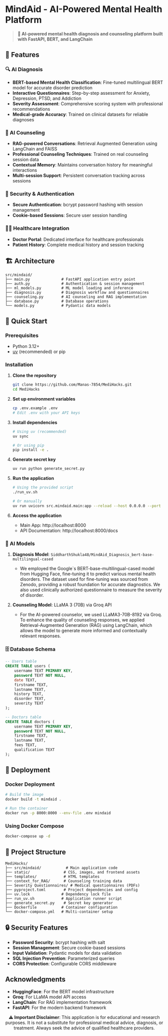 # MindAid - AI-Powered Mental Health Platform

> **🧠 AI-powered mental health diagnosis and counseling platform built with FastAPI, BERT, and LangChain**

## 🌟 Features

### 🔍 AI Diagnosis
- **BERT-based Mental Health Classification**: Fine-tuned multilingual BERT model for accurate disorder prediction
- **Interactive Questionnaires**: Step-by-step assessment for Anxiety, Depression, PTSD, and Addiction
- **Severity Assessment**: Comprehensive scoring system with professional recommendations
- **Medical-grade Accuracy**: Trained on clinical datasets for reliable diagnoses

### 💬 AI Counseling
- **RAG-powered Conversations**: Retrieval Augmented Generation using LangChain and FAISS
- **Professional Counseling Techniques**: Trained on real counseling session data
- **Contextual Memory**: Maintains conversation history for meaningful interactions
- **Multi-session Support**: Persistent conversation tracking across sessions

### 🔐 Security & Authentication
- **Secure Authentication**: bcrypt password hashing with session management
- **Cookie-based Sessions**: Secure user session handling

### 👨‍⚕️ Healthcare Integration
- **Doctor Portal**: Dedicated interface for healthcare professionals
- **Patient History**: Complete medical history and session tracking

## 🏗️ Architecture

```
src/mindaid/
├── main.py              # FastAPI application entry point
├── auth.py              # Authentication & session management
├── ml_models.py         # ML model loading and inference
├── diagnosis.py         # Diagnosis workflow and questionnaires
├── counseling.py        # AI counseling and RAG implementation
├── database.py          # Database operations
└── models.py            # Pydantic data models
```

## 🚀 Quick Start

### Prerequisites

- Python 3.12+
- [uv](https://docs.astral.sh/uv/) (recommended) or pip

### Installation

1. **Clone the repository**
   ```bash
   git clone https://github.com/Manas-7854/MediHacks.git
   cd MediHacks
   ```

2. **Set up environment variables**
   ```bash
   cp .env.example .env
   # Edit .env with your API keys
   ```

3. **Install dependencies**
   ```bash
   # Using uv (recommended)
   uv sync

   # Or using pip
   pip install -e .
   ```

4. **Generate secret key**
   ```bash
   uv run python generate_secret.py
   ```

5. **Run the application**
   ```bash
   # Using the provided script
   ./run_uv.sh

   # Or manually
   uv run uvicorn src.mindaid.main:app --reload --host 0.0.0.0 --port 8000
   ```

6. **Access the application**
   - Main App: http://localhost:8000
   - API Documentation: http://localhost:8000/docs

### 🧠 AI Models

1. **Diagnosis Model**: `SiddharthShukla48/MindAid_Diagnosis_bert-base-multilingual-cased`
   - We employed the Google`s BERT-base-multilingual-cased model from Hugging Face, fine-tuning it to predict various mental health disorders. The dataset used for fine-tuning was sourced from Zenodo, providing a robust foundation for accurate diagnostics. We also used clinically authorized questionnaire to measure the severity of disorder.

2. **Counseling Model**: LLaMA 3 (70B) via Groq API
   - For the AI-powered counselor, we used LLaMA3-70B-8192 via Groq. To enhance the quality of counseling responses, we applied Retrieval-Augmented Generation (RAG) using LangChain, which allows the model to generate more informed and contextually relevant responses.

### 🗄️ Database Schema

```sql
-- Users table
CREATE TABLE users (
    username TEXT PRIMARY KEY,
    password TEXT NOT NULL,
    date TEXT,
    firstname TEXT,
    lastname TEXT,
    history TEXT,
    disorder TEXT,
    severity TEXT
);

-- Doctors table  
CREATE TABLE doctors (
    username TEXT PRIMARY KEY,
    password TEXT NOT NULL,
    firstname TEXT,
    lastname TEXT,
    fees TEXT,
    qualification TEXT
);
```

## 🚀 Deployment

### Docker Deployment

```bash
# Build the image
docker build -t mindaid .

# Run the container
docker run -p 8000:8000 --env-file .env mindaid
```

### Using Docker Compose

```bash
docker-compose up -d
```

## 📁 Project Structure

```
MediHacks/
├── src/mindaid/           # Main application code
├── static/               # CSS, images, and frontend assets
├── templates/            # HTML templates
├── context_for_RAG/      # Counseling training data
├── Severity Questionnaires/ # Medical questionnaires (PDFs)
├── pyproject.toml        # Project dependencies and config
├── uv.lock              # Dependency lock file
├── run_uv.sh            # Application runner script
├── generate_secret.py    # Secret key generator
├── Dockerfile           # Container configuration
└── docker-compose.yml   # Multi-container setup
```

## 🔒 Security Features

- **Password Security**: bcrypt hashing with salt
- **Session Management**: Secure cookie-based sessions
- **Input Validation**: Pydantic models for data validation
- **SQL Injection Prevention**: Parameterized queries
- **CORS Protection**: Configurable CORS middleware


##  Acknowledgments

- **HuggingFace**: For the BERT model infrastructure
- **Groq**: For LLaMA model API access
- **LangChain**: For RAG implementation framework
- **FastAPI**: For the modern backend framework


<div align="center">

**⚠️ Important Disclaimer**: This application is for educational and research purposes. It is not a substitute for professional medical advice, diagnosis, or treatment. Always seek the advice of qualified healthcare providers.

</div>
